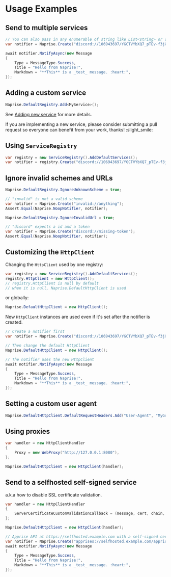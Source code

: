 # Usage Examples

## Send to multiple services

```csharp
// You can also pass in any enumerable of string like List<string> or string[]
var notifier = Naprise.Create("discord://106943697/YGCTVYbXQ7_pTEv-f3jX3e", "telegram://123456789:ABC-DEF1234ghIkl-zyx57W2v1u123ew11");

await notifier.NotifyAsync(new Message
{
    Type = MessageType.Success,
    Title = "Hello from Naprise!",
    Markdown = "**This** is a _test_ message. :heart:",
});
```

## Adding a custom service

```csharp
Naprise.DefaultRegistry.Add<MyService>();
```

See [Adding new service](./new-service.md) for more details.

If you are implementing a new service, please consider submitting a pull request so everyone can benefit from your work, thanks! :slight_smile:

## Using `ServiceRegistry`

```csharp
var registry = new ServiceRegistry().AddDefaultServices();
var notifier = registry.Create("discord://106943697/YGCTVYbXQ7_pTEv-f3jX3e");
```

## Ignore invalid schemes and URLs

```csharp
Naprise.DefaultRegistry.IgnoreUnknownScheme = true;

// "invalid" is not a valid scheme
var notifier = Naprise.Create("invalid://anything");
Assert.Equal(Naprise.NoopNotifier, notifier);
```

```csharp
Naprise.DefaultRegistry.IgnoreInvalidUrl = true;

// "discord" expects a id and a token
var notifier = Naprise.Create("discord://missing-token");
Assert.Equal(Naprise.NoopNotifier, notifier);
```

## Customizing the `HttpClient`

Changing the `HttpClient` used by one registry:

```csharp
var registry = new ServiceRegistry().AddDefaultServices();
registry.HttpClient = new HttpClient();
// registry.HttpClient is null by default
// when it is null, Naprise.DefaultHttpClient is used
```

or globally:

```csharp
Naprise.DefaultHttpClient = new HttpClient();
```

New `HttpClient` instances are used even if it's set after the notifier is created.

```csharp
// Create a notifier first
var notifier = Naprise.Create("discord://106943697/YGCTVYbXQ7_pTEv-f3jX3e");

// Then change the default HttpClient
Naprise.DefaultHttpClient = new HttpClient();

// The notifier uses the new HttpClient
await notifier.NotifyAsync(new Message
{
    Type = MessageType.Success,
    Title = "Hello from Naprise!",
    Markdown = "**This** is a _test_ message. :heart:",
});
```

## Setting a custom user agent

```csharp
Naprise.DefaultHttpClient.DefaultRequestHeaders.Add("User-Agent", "MyGreatApp/0.1.0");
```

## Using proxies

```csharp
var handler = new HttpClientHandler
{
    Proxy = new WebProxy("http://127.0.0.1:8080"),
};

Naprise.DefaultHttpClient = new HttpClient(handler);
```

## Send to a selfhosted self-signed service

a.k.a how to disable SSL certificate validation.

```csharp
var handler = new HttpClientHandler
{
    ServerCertificateCustomValidationCallback = (message, cert, chain, errors) => true
};

Naprise.DefaultHttpClient = new HttpClient(handler);

// Apprise API at https://selfhosted.example.com with a self-signed certificate
var notifier = Naprise.Create("apprises://selfhosted.example.com/apprise");
await notifier.NotifyAsync(new Message
{
    Type = MessageType.Success,
    Title = "Hello from Naprise!",
    Markdown = "**This** is a _test_ message. :heart:",
});
```
